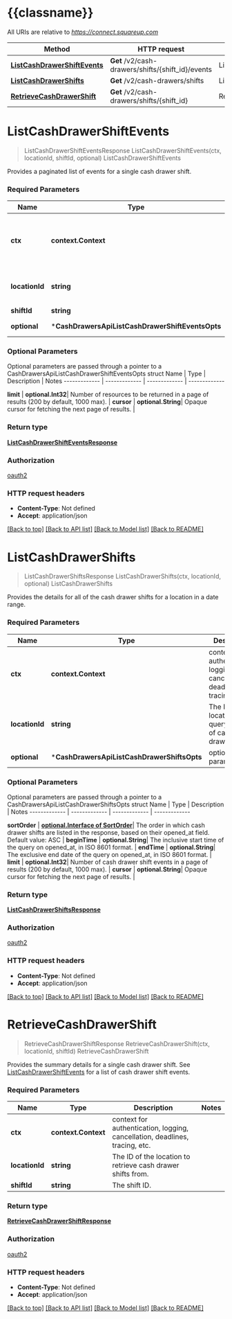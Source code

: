 # {{classname}}

All URIs are relative to *https://connect.squareup.com*

Method | HTTP request | Description
------------- | ------------- | -------------
[**ListCashDrawerShiftEvents**](CashDrawersApi.md#ListCashDrawerShiftEvents) | **Get** /v2/cash-drawers/shifts/{shift_id}/events | ListCashDrawerShiftEvents
[**ListCashDrawerShifts**](CashDrawersApi.md#ListCashDrawerShifts) | **Get** /v2/cash-drawers/shifts | ListCashDrawerShifts
[**RetrieveCashDrawerShift**](CashDrawersApi.md#RetrieveCashDrawerShift) | **Get** /v2/cash-drawers/shifts/{shift_id} | RetrieveCashDrawerShift

# **ListCashDrawerShiftEvents**
> ListCashDrawerShiftEventsResponse ListCashDrawerShiftEvents(ctx, locationId, shiftId, optional)
ListCashDrawerShiftEvents

Provides a paginated list of events for a single cash drawer shift.

### Required Parameters

Name | Type | Description  | Notes
------------- | ------------- | ------------- | -------------
 **ctx** | **context.Context** | context for authentication, logging, cancellation, deadlines, tracing, etc.
  **locationId** | **string**| The ID of the location to list cash drawer shifts for. | 
  **shiftId** | **string**| The shift ID. | 
 **optional** | ***CashDrawersApiListCashDrawerShiftEventsOpts** | optional parameters | nil if no parameters

### Optional Parameters
Optional parameters are passed through a pointer to a CashDrawersApiListCashDrawerShiftEventsOpts struct
Name | Type | Description  | Notes
------------- | ------------- | ------------- | -------------


 **limit** | **optional.Int32**| Number of resources to be returned in a page of results (200 by default, 1000 max). | 
 **cursor** | **optional.String**| Opaque cursor for fetching the next page of results. | 

### Return type

[**ListCashDrawerShiftEventsResponse**](ListCashDrawerShiftEventsResponse.md)

### Authorization

[oauth2](../README.md#oauth2)

### HTTP request headers

 - **Content-Type**: Not defined
 - **Accept**: application/json

[[Back to top]](#) [[Back to API list]](../README.md#documentation-for-api-endpoints) [[Back to Model list]](../README.md#documentation-for-models) [[Back to README]](../README.md)

# **ListCashDrawerShifts**
> ListCashDrawerShiftsResponse ListCashDrawerShifts(ctx, locationId, optional)
ListCashDrawerShifts

Provides the details for all of the cash drawer shifts for a location in a date range.

### Required Parameters

Name | Type | Description  | Notes
------------- | ------------- | ------------- | -------------
 **ctx** | **context.Context** | context for authentication, logging, cancellation, deadlines, tracing, etc.
  **locationId** | **string**| The ID of the location to query for a list of cash drawer shifts. | 
 **optional** | ***CashDrawersApiListCashDrawerShiftsOpts** | optional parameters | nil if no parameters

### Optional Parameters
Optional parameters are passed through a pointer to a CashDrawersApiListCashDrawerShiftsOpts struct
Name | Type | Description  | Notes
------------- | ------------- | ------------- | -------------

 **sortOrder** | [**optional.Interface of SortOrder**](.md)| The order in which cash drawer shifts are listed in the response, based on their opened_at field. Default value: ASC | 
 **beginTime** | **optional.String**| The inclusive start time of the query on opened_at, in ISO 8601 format. | 
 **endTime** | **optional.String**| The exclusive end date of the query on opened_at, in ISO 8601 format. | 
 **limit** | **optional.Int32**| Number of cash drawer shift events in a page of results (200 by default, 1000 max). | 
 **cursor** | **optional.String**| Opaque cursor for fetching the next page of results. | 

### Return type

[**ListCashDrawerShiftsResponse**](ListCashDrawerShiftsResponse.md)

### Authorization

[oauth2](../README.md#oauth2)

### HTTP request headers

 - **Content-Type**: Not defined
 - **Accept**: application/json

[[Back to top]](#) [[Back to API list]](../README.md#documentation-for-api-endpoints) [[Back to Model list]](../README.md#documentation-for-models) [[Back to README]](../README.md)

# **RetrieveCashDrawerShift**
> RetrieveCashDrawerShiftResponse RetrieveCashDrawerShift(ctx, locationId, shiftId)
RetrieveCashDrawerShift

Provides the summary details for a single cash drawer shift. See [ListCashDrawerShiftEvents](api-endpoint:CashDrawers-ListCashDrawerShiftEvents) for a list of cash drawer shift events.

### Required Parameters

Name | Type | Description  | Notes
------------- | ------------- | ------------- | -------------
 **ctx** | **context.Context** | context for authentication, logging, cancellation, deadlines, tracing, etc.
  **locationId** | **string**| The ID of the location to retrieve cash drawer shifts from. | 
  **shiftId** | **string**| The shift ID. | 

### Return type

[**RetrieveCashDrawerShiftResponse**](RetrieveCashDrawerShiftResponse.md)

### Authorization

[oauth2](../README.md#oauth2)

### HTTP request headers

 - **Content-Type**: Not defined
 - **Accept**: application/json

[[Back to top]](#) [[Back to API list]](../README.md#documentation-for-api-endpoints) [[Back to Model list]](../README.md#documentation-for-models) [[Back to README]](../README.md)

